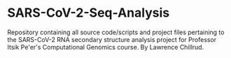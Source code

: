 # SARS-CoV-2-Seq-Analysis
Repository containing all source code/scripts and project files pertaining to the SARS-CoV-2 RNA secondary structure analysis project for Professor Itsik Pe'er's Computational Genomics course. By Lawrence Chillrud.

